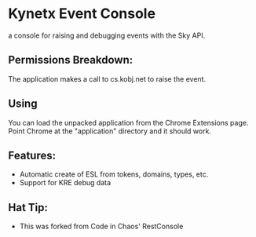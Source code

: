 # Kynetx Event Console

a console for raising and debugging events with the Sky API. 

## Permissions Breakdown:

The application makes a call to cs.kobj.net to raise the event. 

## Using

You can load the unpacked application from the Chrome Extensions page. Point Chrome at the "application" directory and it should work. 

## Features:

* Automatic create of ESL from tokens, domains, types, etc.
* Support for KRE debug data

## Hat Tip:

* This was forked from Code in Chaos' RestConsole

